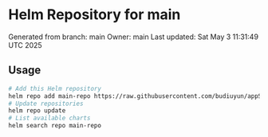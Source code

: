 # Helm Repository for main
Generated from branch: main
Owner: main
Last updated: Sat May  3 11:31:49 UTC 2025

## Usage
```bash
# Add this Helm repository
helm repo add main-repo https://raw.githubusercontent.com/budiuyun/appStore/helm-main/
# Update repositories
helm repo update
# List available charts
helm search repo main-repo
```
